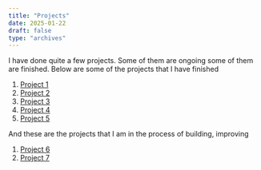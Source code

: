 ```yaml
---
title: "Projects"
date: 2025-01-22
draft: false
type: "archives"
---
```


I have done quite a few projects. Some of them are ongoing some of them are finished.
Below are some of the projects that I have finished

1. [Project 1](/projects/project-1)
2. [Project 2](/Projects/project-2)
3. [Project 3](project-3)
4. [Project 4](project-4/)
5. [Project 5](project-5/)

And these are the projects that I am in the process of building, improving
1. [Project 6](project-6/)
2. [Project 7](project-7/)
